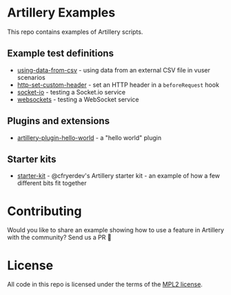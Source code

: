 # Artillery Examples

This repo contains examples of Artillery scripts.

## Example test definitions

- [using-data-from-csv](./using-data-from-csv) - using data from an external CSV file in vuser scenarios
- [http-set-custom-header](./http-set-custom-header) - set an HTTP header in a `beforeRequest` hook
- [socket-io](./socket.io) - testing a Socket.io service
- [websockets](./websockets) - testing a WebSocket service

## Plugins and extensions

- [artillery-plugin-hello-world](./artillery-plugin-hello-world) - a "hello world" plugin

## Starter kits

- [starter-kit](./starter-kit) - @cfryerdev's Artillery starter kit - an example of how a few different bits fit together




# Contributing

Would you like to share an example showing how to use a feature in Artillery with the community? Send us a PR 💜

# License

All code in this repo is licensed under the terms of the [MPL2 license](https://www.mozilla.org/en-US/MPL/2.0/FAQ/).
